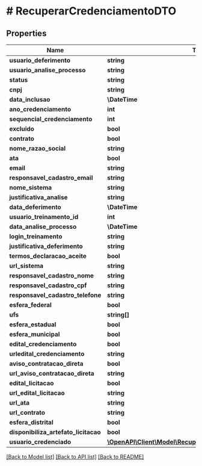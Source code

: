 # # RecuperarCredenciamentoDTO

## Properties

Name | Type | Description | Notes
------------ | ------------- | ------------- | -------------
**usuario_deferimento** | **string** |  | [optional]
**usuario_analise_processo** | **string** |  | [optional]
**status** | **string** |  | [optional]
**cnpj** | **string** |  | [optional]
**data_inclusao** | **\DateTime** |  | [optional]
**ano_credenciamento** | **int** |  | [optional]
**sequencial_credenciamento** | **int** |  | [optional]
**excluido** | **bool** |  | [optional]
**contrato** | **bool** |  | [optional]
**nome_razao_social** | **string** |  | [optional]
**ata** | **bool** |  | [optional]
**email** | **string** |  | [optional]
**responsavel_cadastro_email** | **string** |  | [optional]
**nome_sistema** | **string** |  | [optional]
**justificativa_analise** | **string** |  | [optional]
**data_deferimento** | **\DateTime** |  | [optional]
**usuario_treinamento_id** | **int** |  | [optional]
**data_analise_processo** | **\DateTime** |  | [optional]
**login_treinamento** | **string** |  | [optional]
**justificativa_deferimento** | **string** |  | [optional]
**termos_declaracao_aceite** | **bool** |  | [optional]
**url_sistema** | **string** |  | [optional]
**responsavel_cadastro_nome** | **string** |  | [optional]
**responsavel_cadastro_cpf** | **string** |  | [optional]
**responsavel_cadastro_telefone** | **string** |  | [optional]
**esfera_federal** | **bool** |  | [optional]
**ufs** | **string[]** |  | [optional]
**esfera_estadual** | **bool** |  | [optional]
**esfera_municipal** | **bool** |  | [optional]
**edital_credenciamento** | **bool** |  | [optional]
**urledital_credenciamento** | **string** |  | [optional]
**aviso_contratacao_direta** | **bool** |  | [optional]
**url_aviso_contratacao_direta** | **string** |  | [optional]
**edital_licitacao** | **bool** |  | [optional]
**url_edital_licitacao** | **string** |  | [optional]
**url_ata** | **string** |  | [optional]
**url_contrato** | **string** |  | [optional]
**esfera_distrital** | **bool** |  | [optional]
**disponibiliza_artefato_licitacao** | **bool** |  | [optional]
**usuario_credenciado** | [**\OpenAPI\Client\Model\RecuperarCredenciamentoUsuarioDTO**](RecuperarCredenciamentoUsuarioDTO.md) |  | [optional]

[[Back to Model list]](../../README.md#models) [[Back to API list]](../../README.md#endpoints) [[Back to README]](../../README.md)
